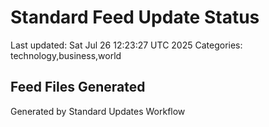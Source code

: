 # Standard Feed Update Status
Last updated: Sat Jul 26 12:23:27 UTC 2025
Categories: technology,business,world

## Feed Files Generated

Generated by Standard Updates Workflow
